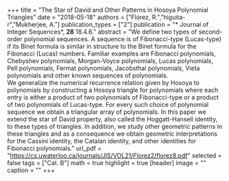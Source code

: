 +++
title = "The Star of David and Other Patterns in Hosoya Polynomial Triangles"
date = "2018-05-18"
authors = ["Flórez, R.","higuita-r","Mukherjee, A."]
publication_types = ["2"]
publication = "*	Journal of Integer Sequences*, **28** 18.4.6."
abstract = "We define two types of second-order polynomial sequences. A sequence is of Fibonacci-type (Lucas-type) if its Binet formula is similar in structure to the Binet formula for the Fibonacci (Lucas) numbers. Familiar examples are Fibonacci polynomials, Chebyshev polynomials, Morgan-Voyce polynomials, Lucas polynomials, Pell polynomials, Fermat polynomials, Jacobsthal polynomials, Vieta polynomials and other known sequences of polynomials. <br>We generalize the numerical recurrence relation given by Hosoya to polynomials by constructing a Hosoya triangle for polynomials where each entry is either a product of two polynomials of Fibonacci-type or a product of two polynomials of Lucas-type. For every such choice of polynomial sequence we obtain a triangular array of polynomials. In this paper we extend the star of David property, also called the Hoggatt-Hansell identity, to these types of triangles. In addition, we study other geometric patterns in these triangles and as a consequence we obtain geometric interpretations for the Cassini identity, the Catalan identity, and other identities for Fibonacci polynomials."
url_pdf = "https://cs.uwaterloo.ca/journals/JIS/VOL21/Florez2/florez8.pdf"
selected = false
tags = ["Cat. B"]
math = true
highlight = true
[header]
image = ""
caption = ""
+++
